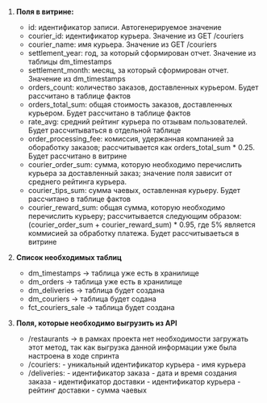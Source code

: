 1. **Поля в витрине:**
    - id: идентификатор записи. Автогенерируемое значение
    - courier_id: идентификатор курьера. Значение из GET /couriers
    - courier_name: имя курьера. Значение из GET /couriers
    - settlement_year: год, за который сформирован отчет. Значение из таблицы dm_timestamps
    - settlement_month: месяц, за который сформирован отчет. Значение из dm_timestamps
    - orders_count: количество заказов, доставленных курьером. Будет рассчитано в таблице фактов
    - orders_total_sum: общая стоимость заказов, доставленных курьером. Будет рассчитано в таблице фактов
    - rate_avg: средний рейтинг курьера по отзывам пользователей. Будет рассчитываться в отдельной таблице
    - order_processing_fee: комиссия, удержанная компанией за обоработку заказов; рассчитывается как orders_total_sum * 0.25. Будет рассчитано в витрине
    - courier_order_sum: сумма, которую необходимо перечислить курьера за доставленный заказ; значение поля зависит от среднего рейтинга курьера. 
    - courier_tips_sum: сумма чаевых, оставленная курьеру. Будет рассчитано в таблице фактов
    - courier_reward_sum: общая сумма, которую необходимо перечислить курьеру; рассчитывается следующим образом: (courier_order_sum + courier_reward_sum) * 0.95, где 5% является коммисией за обработку платежа. Будет рассчитываеться в витрине


2. **Список необходимых таблиц**
    - dm_timestamps -> таблица уже есть в хранилище
    - dm_orders -> таблица уже есть в хранилище
    - dm_deliveries -> таблица будет создана
    - dm_couriers -> таблица будет содана
    - fct_couriers_sale -> таблица будет создана


3. **Поля, которые необходимо выгрузить из API**
    - /restaurants -> в рамках проекта нет необходимости загружать этот метод, так как выгрузка данной информации уже была настроена в ходе спринта
    - /couriers:
            - уникальный идентификатор курьера
            - имя курьера
    - /deliveries:
            - идентификатор заказа
            - дата и время создания заказа
            - идентификатор доставки
            - идентификатор курьера
            - рейтинг доставки
            - сумма чаевых


